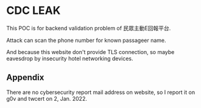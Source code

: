 # CDC LEAK

This POC is for backend validation problem of 民眾主動E回報平台.

Attack can scan the phone number for known passageer name.

And because this website don't provide TLS connection, so maybe eavesdrop by insecurity hotel networking devices.

## Appendix

There are no cybersecurity report mail address on website, so I report it on g0v and twcert on 2, Jan. 2022.
